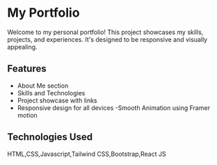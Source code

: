 # My Portfolio

Welcome to my personal portfolio! This project showcases my skills, projects, and experiences. It's designed to be responsive and visually appealing.

## Features
- About Me section
- Skills and Technologies
- Project showcase with links
- Responsive design for all devices
-Smooth Animation using Framer motion
## Technologies Used
HTML,CSS,Javascript,Tailwind CSS,Bootstrap,React JS
